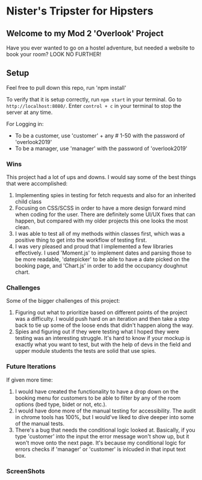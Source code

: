 # Nister's Tripster for Hipsters

## Welcome to my Mod 2 'Overlook' Project

Have you ever wanted to go on a hostel adventure, but needed a website to book your room? LOOK NO FURTHER!

## Setup

Feel free to pull down this repo, run 'npm install'

To verify that it is setup correctly, run `npm start` in your terminal. Go to `http://localhost:8080/`. Enter `control + c` in your terminal to stop the server at any time.

For Logging in:
* To be a customer, use 'customer' + any # 1-50 with the password of 'overlook2019'
* To be a manager, use 'manager' with the password of 'overlook2019'


### Wins

This project had a lot of ups and downs. I would say some of the best things that were accomplished: 
1. Implementing spies in testing for fetch requests and also for an inherited child class
1. Focusing on CSS/SCSS in order to have a more design forward mind when coding for the user. There are definitely some UI/UX fixes that can happen, but compared with my older projects this one looks the most clean.
1. I was able to test all of my methods within classes first, which was a positive thing to get into the workflow of testing first.
1. I was very pleased and proud that I implemented a few libraries effectively. I used 'Moment.js' to implement dates and parsing those to be more readable, 'datepicker' to be able to have a date picked on the booking page, and 'Chart.js' in order to add the occupancy doughnut chart.

### Challenges

Some of the bigger challenges of this project:
1. Figuring out what to prioritize based on different points of the project was a difficulty. I would push hard on an iteration and then take a step back to tie up some of the loose ends that didn't happen along the way.
1. Spies and figuring out if they were testing what I hoped they were testing was an interesting struggle. It's hard to know if your mockup is exactly what you want to test, but with the help of devs in the field and upper module students the tests are solid that use spies.

### Future Iterations

If given more time:
1. I would have created the functionality to have a drop down on the booking menu for customers to be able to filter by any of the room options (bed type, bidet or not, etc.). 
1. I would have done more of the manual testing for accessibility. The audit in chrome tools has 100%, but I would've liked to dive deeper into some of the manual tests.
1. There's a bug that needs the conditional logic looked at. Basically, if you type 'customer' into the input the error message won't show up, but it won't move onto the next page. It's because my conditional logic for errors checks if 'manager' or 'customer' is inlcuded in that input text box.


### ScreenShots

